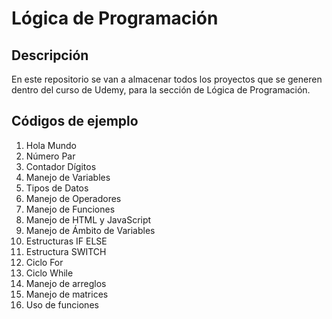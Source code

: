 # Lógica de Programación

## Descripción

En este repositorio se van a almacenar todos los proyectos que se generen dentro del curso de Udemy, para la sección de Lógica de Programación.

## Códigos de ejemplo

1. Hola Mundo
2. Número Par
3. Contador Dígitos
4. Manejo de Variables
5. Tipos de Datos
6. Manejo de Operadores
7. Manejo de Funciones
8. Manejo de HTML y JavaScript
9. Manejo de Ámbito de Variables
10. Estructuras IF ELSE
11. Estructura SWITCH
12. Ciclo For
13. Ciclo While
14. Manejo de arreglos
15. Manejo de matrices
16. Uso de funciones
